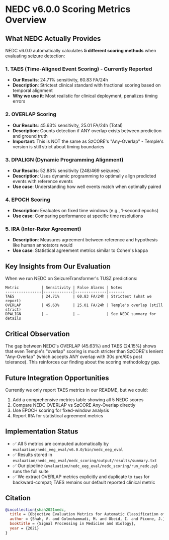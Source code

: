 # NEDC v6.0.0 Scoring Metrics Overview

## What NEDC Actually Provides

NEDC v6.0.0 automatically calculates **5 different scoring methods** when evaluating seizure detection:

### 1. TAES (Time-Aligned Event Scoring) - **Currently Reported**
- **Our Results**: 24.71% sensitivity, 60.83 FA/24h
- **Description**: Strictest clinical standard with fractional scoring based on temporal alignment
- **Why we use it**: Most realistic for clinical deployment, penalizes timing errors

### 2. OVERLAP Scoring
- **Our Results**: 45.63% sensitivity, 25.01 FA/24h (Total)
- **Description**: Counts detection if ANY overlap exists between prediction and ground truth
- **Important**: This is NOT the same as SzCORE's "Any-Overlap" - Temple's version is still strict about timing boundaries

### 3. DPALIGN (Dynamic Programming Alignment)
- **Our Results**: 52.88% sensitivity (248/469 seizures)
- **Description**: Uses dynamic programming to optimally align predicted events with reference events
- **Use case**: Understanding how well events match when optimally paired

### 4. EPOCH Scoring
- **Description**: Evaluates on fixed time windows (e.g., 1-second epochs)
- **Use case**: Comparing performance at specific time resolutions

### 5. IRA (Inter-Rater Agreement)
- **Description**: Measures agreement between reference and hypothesis like human annotators would
- **Use case**: Statistical agreement metrics similar to Cohen's kappa

## Key Insights from Our Evaluation

When we run NEDC on SeizureTransformer's TUSZ predictions:

```
Metric          | Sensitivity | False Alarms | Notes
----------------|-------------|--------------|-------
TAES            | 24.71%      | 60.83 FA/24h | Strictest (what we report)
OVERLAP         | 45.63%      | 25.01 FA/24h | Temple's overlap (still strict)
DPALIGN         | —           | —            | See NEDC summary for details
```

## Critical Observation

The gap between NEDC's OVERLAP (45.63%) and TAES (24.15%) shows that even Temple's "overlap" scoring is much stricter than SzCORE's lenient "Any-Overlap" (which accepts ANY overlap with 30s pre/60s post tolerance). This reinforces our finding about the scoring methodology gap.

## Future Integration Opportunities

Currently we only report TAES metrics in our README, but we could:
1. Add a comprehensive metrics table showing all 5 NEDC scores
2. Compare NEDC OVERLAP vs SzCORE Any-Overlap directly
3. Use EPOCH scoring for fixed-window analysis
4. Report IRA for statistical agreement metrics

## Implementation Status

- ✅ All 5 metrics are computed automatically by `evaluation/nedc_eeg_eval/v6.0.0/bin/nedc_eeg_eval`
- ✅ Results stored in `evaluation/nedc_eeg_eval/nedc_scoring/output/results/summary.txt`
- ✅ Our pipeline (`evaluation/nedc_eeg_eval/nedc_scoring/run_nedc.py`) runs the full suite
- ✅ We extract OVERLAP metrics explicitly and duplicate to `taes` for backward-compat; TAES remains our default reported clinical metric

## Citation

```bibtex
@incollection{shah2021nedc,
  title = {Objective Evaluation Metrics for Automatic Classification of EEG Events},
  author = {Shah, V. and Golmohammadi, M. and Obeid, I. and Picone, J.},
  booktitle = {Signal Processing in Medicine and Biology},
  year = {2021}
}
```
